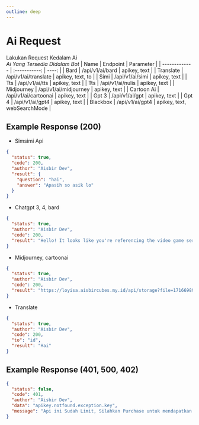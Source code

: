 ```yaml
---
outline: deep
---
```

# Ai Request
Lakukan Request Kedalam Ai
<br>
*Ai Yang Tersedia Didalam Bot*
| Name        |      Endpoint      |  Parameter |
| ------------- | :-----------: | ----: |
| Bard      | /api/v1/ai/bard | apikey, text |
| Translate      | /api/v1/ai/translate | apikey, text, to |
| Simi      | /api/v1/ai/simi | apikey, text |
| Tts     | /api/v1/ai/tts | apikey, text |
| Tts     | /api/v1/ai/nulis | apikey, text |
| Midjourney     | /api/v1/ai/midjourney | apikey, text |
| Cartoon Ai     | /api/v1/ai/cartoonai | apikey, text |
| Gpt 3    |   /api/v1/ai/gpt    |   apikey, text |
| Gpt 4    |   /api/v1/ai/gpt4    |   apikey, text |
| Blackbox    |   /api/v1/ai/gpt4    |   apikey, text, webSearchMode  |

## Example Response (200)

- Simsimi Api
```json
{
  "status": true,
  "code": 200,
  "author": "Aisbir Dev",
  "result": {
    "question": "hai",
    "answer": "Apasih so asik lo"
  }
}
```

- Chatgpt 3, 4, bard
```json
{
  "status": true,
  "author": "Aisbir Dev",
  "code": 200,
  "result": "Hello! It looks like you're referencing the video game series \"Halo.\" What would you like to know or discuss about Halo?"
}
```

- Midjourney, cartoonai
```json
{
  "status": true,
  "author": "Aisbir Dev",
  "code": 200,
  "result": "https://loyisa.aisbircubes.my.id/api/storage?file=1716698914673.jpg"
}
```

- Translate
```json
{
  "status": true,
  "author": "Aisbir Dev",
  "code": 200,
  "to": "id",
  "result": "Hai"
}
```

## Example Response (401, 500, 402)
```json
{
  "status": false,
  "code": 401,
  "author": "Aisbir Dev",
  "data": "apikey.notfound.exception.key",
  "message": "Api ini Sudah Limit, Silahkan Purchase untuk mendapatkan unlimited ip"
}
```